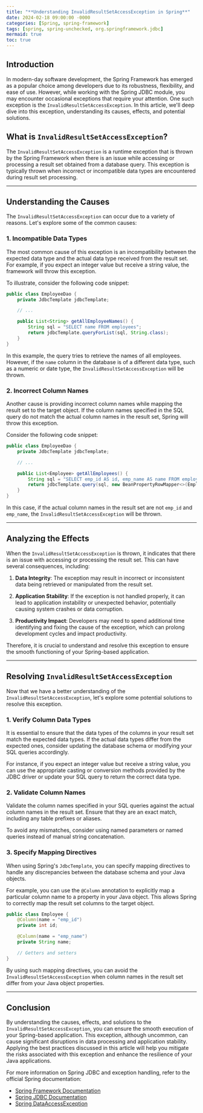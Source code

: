 ```yaml
---
title: "**Understanding InvalidResultSetAccessException in Spring**"
date: 2024-02-18 09:00:00 -0000
categories: [Spring, spring-framework]
tags: [spring, spring-unchecked, org.springframework.jdbc]
mermaid: true
toc: true
---
```


## Introduction

In modern-day software development, the Spring Framework has emerged as a popular choice among developers due to its robustness, flexibility, and ease of use. However, while working with the Spring JDBC module, you may encounter occasional exceptions that require your attention. One such exception is the `InvalidResultSetAccessException`. In this article, we'll deep dive into this exception, understanding its causes, effects, and potential solutions.

## What is `InvalidResultSetAccessException`?

The `InvalidResultSetAccessException` is a runtime exception that is thrown by the Spring Framework when there is an issue while accessing or processing a result set obtained from a database query. This exception is typically thrown when incorrect or incompatible data types are encountered during result set processing.

---

## Understanding the Causes

The `InvalidResultSetAccessException` can occur due to a variety of reasons. Let's explore some of the common causes:

### 1. Incompatible Data Types

The most common cause of this exception is an incompatibility between the expected data type and the actual data type received from the result set. For example, if you expect an integer value but receive a string value, the framework will throw this exception.

To illustrate, consider the following code snippet:

```java
public class EmployeeDao {
    private JdbcTemplate jdbcTemplate;

    // ...

    public List<String> getAllEmployeeNames() {
        String sql = "SELECT name FROM employees";
        return jdbcTemplate.queryForList(sql, String.class);
    }
}
```

In this example, the query tries to retrieve the names of all employees. However, if the `name` column in the database is of a different data type, such as a numeric or date type, the `InvalidResultSetAccessException` will be thrown.

### 2. Incorrect Column Names

Another cause is providing incorrect column names while mapping the result set to the target object. If the column names specified in the SQL query do not match the actual column names in the result set, Spring will throw this exception.

Consider the following code snippet:

```java
public class EmployeeDao {
    private JdbcTemplate jdbcTemplate;

    // ...

    public List<Employee> getAllEmployees() {
        String sql = "SELECT emp_id AS id, emp_name AS name FROM employees";
        return jdbcTemplate.query(sql, new BeanPropertyRowMapper<>(Employee.class));
    }
}
```

In this case, if the actual column names in the result set are not `emp_id` and `emp_name`, the `InvalidResultSetAccessException` will be thrown.

---

## Analyzing the Effects

When the `InvalidResultSetAccessException` is thrown, it indicates that there is an issue with accessing or processing the result set. This can have several consequences, including:

1. **Data Integrity**: The exception may result in incorrect or inconsistent data being retrieved or manipulated from the result set.

2. **Application Stability**: If the exception is not handled properly, it can lead to application instability or unexpected behavior, potentially causing system crashes or data corruption.

3. **Productivity Impact**: Developers may need to spend additional time identifying and fixing the cause of the exception, which can prolong development cycles and impact productivity.

Therefore, it is crucial to understand and resolve this exception to ensure the smooth functioning of your Spring-based application.

---

## Resolving `InvalidResultSetAccessException`

Now that we have a better understanding of the `InvalidResultSetAccessException`, let's explore some potential solutions to resolve this exception.

### 1. Verify Column Data Types

It is essential to ensure that the data types of the columns in your result set match the expected data types. If the actual data types differ from the expected ones, consider updating the database schema or modifying your SQL queries accordingly.

For instance, if you expect an integer value but receive a string value, you can use the appropriate casting or conversion methods provided by the JDBC driver or update your SQL query to return the correct data type.

### 2. Validate Column Names

Validate the column names specified in your SQL queries against the actual column names in the result set. Ensure that they are an exact match, including any table prefixes or aliases.

To avoid any mismatches, consider using named parameters or named queries instead of manual string concatenation.

### 3. Specify Mapping Directives

When using Spring's `JdbcTemplate`, you can specify mapping directives to handle any discrepancies between the database schema and your Java objects.

For example, you can use the `@Column` annotation to explicitly map a particular column name to a property in your Java object. This allows Spring to correctly map the result set columns to the target object.

```java
public class Employee {
    @Column(name = "emp_id")
    private int id;

    @Column(name = "emp_name")
    private String name;

    // Getters and setters
}
```

By using such mapping directives, you can avoid the `InvalidResultSetAccessException` when column names in the result set differ from your Java object properties.

---

## Conclusion

By understanding the causes, effects, and solutions to the `InvalidResultSetAccessException`, you can ensure the smooth execution of your Spring-based application. This exception, although uncommon, can cause significant disruptions in data processing and application stability. Applying the best practices discussed in this article will help you mitigate the risks associated with this exception and enhance the resilience of your Java applications.

For more information on Spring JDBC and exception handling, refer to the official Spring documentation:

- [Spring Framework Documentation](https://docs.spring.io/spring-framework/docs/current/reference/html/)
- [Spring JDBC Documentation](https://docs.spring.io/spring-framework/docs/current/reference/html/data-access.html#jdbc)
- [Spring DataAccessException](https://docs.spring.io/spring-framework/docs/current/javadoc-api/org/springframework/dao/DataAccessException.html)
